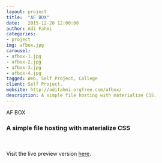 ```yaml
---
layout: project
title:  "AF BOX"
date:   2015-12-20 12:00:00
author: Adi Fahmi
categories:
- project
img: afbox.jpg
carousel:
- afbox-1.jpg
- afbox-2.jpg
- afbox-3.jpg
- afbox-4.jpg
tagged: Web, Self Project, College
client: Self Project.
website: http://adifahmi.orgfree.com/afbox/
description: A simple file hosting with materialize CSS.
---
```

AF BOX
<h3>A simple file hosting with materialize CSS</h3>
<br><br>
Visit the live preview version <a href="http://adifahmi.orgfree.com/afbox/" target="_blank">here</a>.
